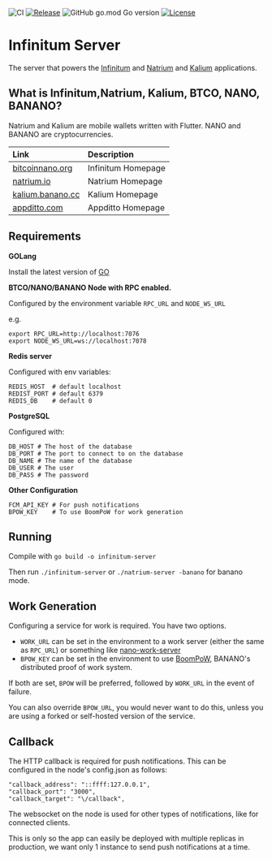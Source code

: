 ![CI](https://github.com/bitcoinnanolabs/infinitum-server/actions/workflows/ci.yml/badge.svg)
[![Release](https://img.shields.io/github/v/release/bitcoinnanolabs/infinitum-server)](https://github.com/bitcoinnanolabs/infinitum-server/releases/latest) ![GitHub go.mod Go version](https://img.shields.io/github/go-mod/go-version/appditto/natrium-wallet-server) [![License](https://img.shields.io/github/license/appditto/natrium-wallet-server)](https://github.com/bitcoinnanolabs/infinitum-server/blob/master/LICENSE)



# Infinitum Server

The server that powers the [Infinitum](https://bitcoinnano.org/pt-BR/infinitum) and [Natrium](https://natrium.io) and [Kalium](https://kalium.banano.cc) applications.

## What is Infinitum,Natrium, Kalium, BTCO, NANO, BANANO?

Natrium and Kalium are mobile wallets written with Flutter. NANO and BANANO are cryptocurrencies.

| Link                                         | Description       |
| :------------------------------------------- | :---------------- |
| [bitcoinnano.org](https://bitcoinnano.org/pt-BR/infinitum)             | Infinitum Homepage  |
| [natrium.io](https://natrium.io)             | Natrium Homepage  |
| [kalium.banano.cc](https://kalium.banano.cc) | Kalium Homepage   |
| [appditto.com](https://appditto.com)         | Appditto Homepage |

## Requirements

**GOLang**

Install the latest version of [GO](https://go.dev)

**BTCO/NANO/BANANO Node with RPC enabled.**

Configured by the environment variable `RPC_URL` and `NODE_WS_URL`

e.g.

```
export RPC_URL=http://localhost:7076
export NODE_WS_URL=ws://localhost:7078
```

**Redis server**

Configured with env variables:

```
REDIS_HOST  # default localhost
REDIST_PORT # default 6379
REDIS_DB    # default 0
```

**PostgreSQL**

Configured with:

```
DB_HOST # The host of the database
DB_PORT # The port to connect to on the database
DB_NAME # The name of the database
DB_USER # The user
DB_PASS # The password
```

**Other Configuration**

```
FCM_API_KEY # For push notifications
BPOW_KEY    # To use BoomPoW for work generation
```

## Running

Compile with `go build -o infinitum-server`

Then run `./infinitum-server` or `./natrium-server -banano` for banano mode.

## Work Generation

Configuring a service for work is required. You have two options.

- `WORK_URL` can be set in the environment to a work server (either the same as `RPC_URL`) or something like [nano-work-server](https://github.com/nanocurrency/nano-work-server)
- `BPOW_KEY` can be set in the environment to use [BoomPoW](https://boompow.banano.cc), BANANO's distributed proof of work system.

If both are set, `BPOW` will be preferred, followed by `WORK_URL` in the event of failure.

You can also override `BPOW_URL`, you would never want to do this, unless you are using a forked or self-hosted version of the service.

## Callback

The HTTP callback is required for push notifications. This can be configured in the node's config.json as follows:

```
"callback_address": "::ffff:127.0.0.1",
"callback_port": "3000",
"callback_target": "\/callback",
```

The websocket on the node is used for other types of notifications, like for connected clients.

This is only so the app can easily be deployed with multiple replicas in production, we want only 1 instance to send push notifications at a time.
